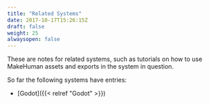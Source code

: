 ```yaml
---
title: "Related Systems"
date: 2017-10-17T15:26:15Z
draft: false
weight: 25
alwaysopen: false
---
```


These are notes for related systems, such as tutorials on how to use MakeHuman assets and exports
in the system in question.

So far the following systems have entries:

* [Godot]({{< relref "Godot" >}})
